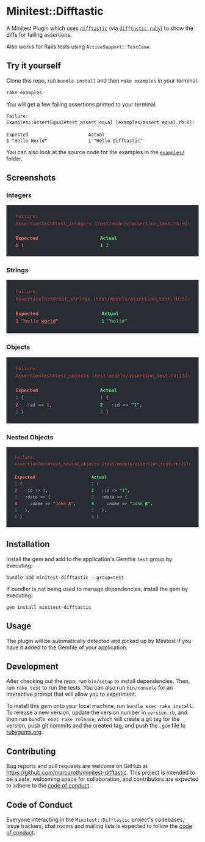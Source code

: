 # Minitest::Difftastic

A Minitest Plugin which uses [`difftastic`](https://github.com/Wilfred/difftastic) (via [`difftastic-ruby`](https://github.com/joeldrapper/difftastic-ruby)) to show the diffs for failing assertions.

Also works for Rails tests using `ActiveSupport::TestCase`.

## Try it yourself

Clone this repo, run `bundle install` and then `rake examples` in your terminal.

```ruby
rake examples
```

You will get a few failing assertions printed to your terminal.

```
Failure:
Examples::AssertEqual#test_assert_equal [examples/assert_equal.rb:8]:

Expected                      Actual
1 "Hello World"               1 "Hello Difftastic"
```

You can also look at the source code for the examples in the [`examples/`](https://github.com/marcoroth/minitest-difftastic/tree/main/examples) folder.

## Screenshots

### Integers

![Integers Comparison](./screenshots/integers.png)

### Strings

![Strings Comparison](./screenshots/strings.png)

### Objects

![Objects Comparison](./screenshots/objects.png)

### Nested Objects

![Nested Objects Comparison](./screenshots/nested_objects.png)

## Installation

Install the gem and add to the application's Gemfile `test` group by executing:

```shell
bundle add minitest-difftastic --group=test
```

If bundler is not being used to manage dependencies, install the gem by executing:

```shell
gem install minitest-difftastic
```

## Usage

The plugin will be automatically detected and picked up by Minitest if you have it added to the Gemfile of your application.

## Development

After checking out the repo, run `bin/setup` to install dependencies. Then, run `rake test` to run the tests. You can also run `bin/console` for an interactive prompt that will allow you to experiment.

To install this gem onto your local machine, run `bundle exec rake install`. To release a new version, update the version number in `version.rb`, and then run `bundle exec rake release`, which will create a git tag for the version, push git commits and the created tag, and push the `.gem` file to [rubygems.org](https://rubygems.org).

## Contributing

Bug reports and pull requests are welcome on GitHub at https://github.com/marcoroth/minitest-difftastic. This project is intended to be a safe, welcoming space for collaboration, and contributors are expected to adhere to the [code of conduct](https://github.com/marcoroth/minitest-difftastic/blob/main/CODE_OF_CONDUCT.md).

## Code of Conduct

Everyone interacting in the `Minitest::Difftastic` project's codebases, issue trackers, chat rooms and mailing lists is expected to follow the [code of conduct](https://github.com/marcoroth/minitest-difftastic/blob/main/CODE_OF_CONDUCT.md).
